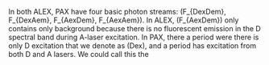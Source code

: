 In both ALEX, PAX have four basic photon streams: 
\(F_{DexDem}, F_{DexAem}, F_{AexDem}, F_{AexAem}\).
In ALEX, \(F_{AexDem}\) only contains only background 
because there is no fluorescent emission in the D
spectral band during A-laser excitation.
In PAX, there a period were there is only D excitation
that we denote as \(Dex\), and a period has excitation from
both D and A lasers. We could call this the
